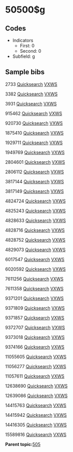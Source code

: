 # 50500$g

## Codes

-   Indicators
    -   First: 0
    -   Second: 0
-   Subfield: g

## Sample bibs

2733 [Quicksearch](https://search.library.yale.edu/catalog/2733) [VXWS](http://prodorbis.library.yale.edu:7014/vxws/GetHoldingsService?bibId=2733)

3382 [Quicksearch](https://search.library.yale.edu/catalog/3382) [VXWS](http://prodorbis.library.yale.edu:7014/vxws/GetHoldingsService?bibId=3382)

3931 [Quicksearch](https://search.library.yale.edu/catalog/3931) [VXWS](http://prodorbis.library.yale.edu:7014/vxws/GetHoldingsService?bibId=3931)

915462 [Quicksearch](https://search.library.yale.edu/catalog/915462) [VXWS](http://prodorbis.library.yale.edu:7014/vxws/GetHoldingsService?bibId=915462)

920730 [Quicksearch](https://search.library.yale.edu/catalog/920730) [VXWS](http://prodorbis.library.yale.edu:7014/vxws/GetHoldingsService?bibId=920730)

1875410 [Quicksearch](https://search.library.yale.edu/catalog/1875410) [VXWS](http://prodorbis.library.yale.edu:7014/vxws/GetHoldingsService?bibId=1875410)

1929711 [Quicksearch](https://search.library.yale.edu/catalog/1929711) [VXWS](http://prodorbis.library.yale.edu:7014/vxws/GetHoldingsService?bibId=1929711)

1949769 [Quicksearch](https://search.library.yale.edu/catalog/1949769) [VXWS](http://prodorbis.library.yale.edu:7014/vxws/GetHoldingsService?bibId=1949769)

2804601 [Quicksearch](https://search.library.yale.edu/catalog/2804601) [VXWS](http://prodorbis.library.yale.edu:7014/vxws/GetHoldingsService?bibId=2804601)

2806112 [Quicksearch](https://search.library.yale.edu/catalog/2806112) [VXWS](http://prodorbis.library.yale.edu:7014/vxws/GetHoldingsService?bibId=2806112)

3817144 [Quicksearch](https://search.library.yale.edu/catalog/3817144) [VXWS](http://prodorbis.library.yale.edu:7014/vxws/GetHoldingsService?bibId=3817144)

3817149 [Quicksearch](https://search.library.yale.edu/catalog/3817149) [VXWS](http://prodorbis.library.yale.edu:7014/vxws/GetHoldingsService?bibId=3817149)

4824724 [Quicksearch](https://search.library.yale.edu/catalog/4824724) [VXWS](http://prodorbis.library.yale.edu:7014/vxws/GetHoldingsService?bibId=4824724)

4825243 [Quicksearch](https://search.library.yale.edu/catalog/4825243) [VXWS](http://prodorbis.library.yale.edu:7014/vxws/GetHoldingsService?bibId=4825243)

4828633 [Quicksearch](https://search.library.yale.edu/catalog/4828633) [VXWS](http://prodorbis.library.yale.edu:7014/vxws/GetHoldingsService?bibId=4828633)

4828716 [Quicksearch](https://search.library.yale.edu/catalog/4828716) [VXWS](http://prodorbis.library.yale.edu:7014/vxws/GetHoldingsService?bibId=4828716)

4828752 [Quicksearch](https://search.library.yale.edu/catalog/4828752) [VXWS](http://prodorbis.library.yale.edu:7014/vxws/GetHoldingsService?bibId=4828752)

4829073 [Quicksearch](https://search.library.yale.edu/catalog/4829073) [VXWS](http://prodorbis.library.yale.edu:7014/vxws/GetHoldingsService?bibId=4829073)

6017547 [Quicksearch](https://search.library.yale.edu/catalog/6017547) [VXWS](http://prodorbis.library.yale.edu:7014/vxws/GetHoldingsService?bibId=6017547)

6020592 [Quicksearch](https://search.library.yale.edu/catalog/6020592) [VXWS](http://prodorbis.library.yale.edu:7014/vxws/GetHoldingsService?bibId=6020592)

7611256 [Quicksearch](https://search.library.yale.edu/catalog/7611256) [VXWS](http://prodorbis.library.yale.edu:7014/vxws/GetHoldingsService?bibId=7611256)

7611358 [Quicksearch](https://search.library.yale.edu/catalog/7611358) [VXWS](http://prodorbis.library.yale.edu:7014/vxws/GetHoldingsService?bibId=7611358)

9371201 [Quicksearch](https://search.library.yale.edu/catalog/9371201) [VXWS](http://prodorbis.library.yale.edu:7014/vxws/GetHoldingsService?bibId=9371201)

9371809 [Quicksearch](https://search.library.yale.edu/catalog/9371809) [VXWS](http://prodorbis.library.yale.edu:7014/vxws/GetHoldingsService?bibId=9371809)

9371857 [Quicksearch](https://search.library.yale.edu/catalog/9371857) [VXWS](http://prodorbis.library.yale.edu:7014/vxws/GetHoldingsService?bibId=9371857)

9372707 [Quicksearch](https://search.library.yale.edu/catalog/9372707) [VXWS](http://prodorbis.library.yale.edu:7014/vxws/GetHoldingsService?bibId=9372707)

9373018 [Quicksearch](https://search.library.yale.edu/catalog/9373018) [VXWS](http://prodorbis.library.yale.edu:7014/vxws/GetHoldingsService?bibId=9373018)

9374166 [Quicksearch](https://search.library.yale.edu/catalog/9374166) [VXWS](http://prodorbis.library.yale.edu:7014/vxws/GetHoldingsService?bibId=9374166)

11055605 [Quicksearch](https://search.library.yale.edu/catalog/11055605) [VXWS](http://prodorbis.library.yale.edu:7014/vxws/GetHoldingsService?bibId=11055605)

11056277 [Quicksearch](https://search.library.yale.edu/catalog/11056277) [VXWS](http://prodorbis.library.yale.edu:7014/vxws/GetHoldingsService?bibId=11056277)

11057611 [Quicksearch](https://search.library.yale.edu/catalog/11057611) [VXWS](http://prodorbis.library.yale.edu:7014/vxws/GetHoldingsService?bibId=11057611)

12638690 [Quicksearch](https://search.library.yale.edu/catalog/12638690) [VXWS](http://prodorbis.library.yale.edu:7014/vxws/GetHoldingsService?bibId=12638690)

12639086 [Quicksearch](https://search.library.yale.edu/catalog/12639086) [VXWS](http://prodorbis.library.yale.edu:7014/vxws/GetHoldingsService?bibId=12639086)

14415763 [Quicksearch](https://search.library.yale.edu/catalog/14415763) [VXWS](http://prodorbis.library.yale.edu:7014/vxws/GetHoldingsService?bibId=14415763)

14415942 [Quicksearch](https://search.library.yale.edu/catalog/14415942) [VXWS](http://prodorbis.library.yale.edu:7014/vxws/GetHoldingsService?bibId=14415942)

14416305 [Quicksearch](https://search.library.yale.edu/catalog/14416305) [VXWS](http://prodorbis.library.yale.edu:7014/vxws/GetHoldingsService?bibId=14416305)

15589816 [Quicksearch](https://search.library.yale.edu/catalog/15589816) [VXWS](http://prodorbis.library.yale.edu:7014/vxws/GetHoldingsService?bibId=15589816)

**Parent topic:**[505](../../tags/505/505.md)

